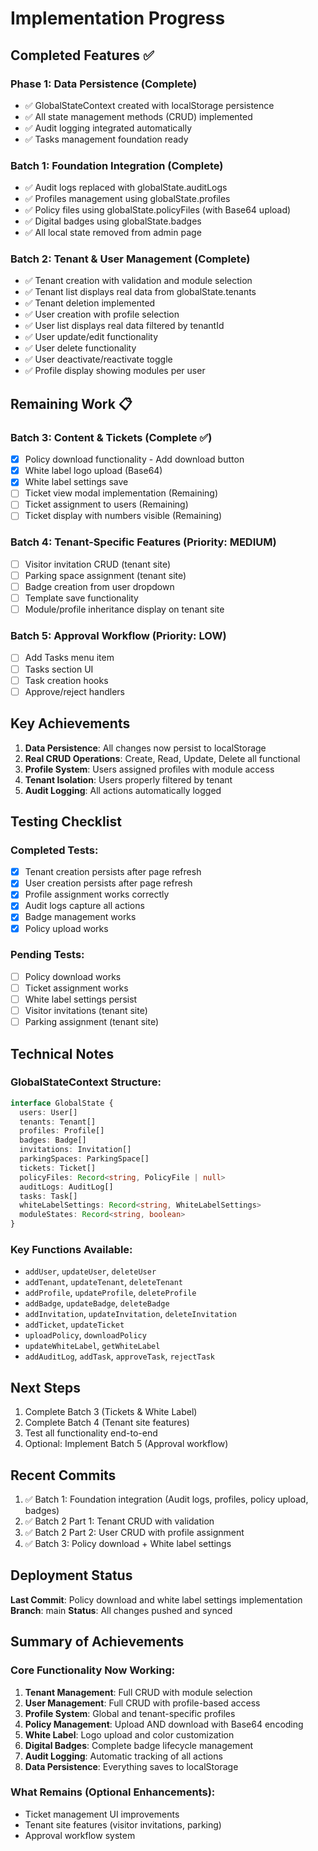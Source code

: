 # Implementation Progress

## Completed Features ✅

### Phase 1: Data Persistence (Complete)
- ✅ GlobalStateContext created with localStorage persistence
- ✅ All state management methods (CRUD) implemented
- ✅ Audit logging integrated automatically
- ✅ Tasks management foundation ready

### Batch 1: Foundation Integration (Complete)
- ✅ Audit logs replaced with globalState.auditLogs
- ✅ Profiles management using globalState.profiles
- ✅ Policy files using globalState.policyFiles (with Base64 upload)
- ✅ Digital badges using globalState.badges
- ✅ All local state removed from admin page

### Batch 2: Tenant & User Management (Complete)
- ✅ Tenant creation with validation and module selection
- ✅ Tenant list displays real data from globalState.tenants
- ✅ Tenant deletion implemented
- ✅ User creation with profile selection
- ✅ User list displays real data filtered by tenantId
- ✅ User update/edit functionality
- ✅ User delete functionality
- ✅ User deactivate/reactivate toggle
- ✅ Profile display showing modules per user

## Remaining Work 📋

### Batch 3: Content & Tickets (Complete ✅)
- [x] Policy download functionality - Add download button
- [x] White label logo upload (Base64)
- [x] White label settings save
- [ ] Ticket view modal implementation (Remaining)
- [ ] Ticket assignment to users (Remaining)
- [ ] Ticket display with numbers visible (Remaining)

### Batch 4: Tenant-Specific Features (Priority: MEDIUM)
- [ ] Visitor invitation CRUD (tenant site)
- [ ] Parking space assignment (tenant site)
- [ ] Badge creation from user dropdown
- [ ] Template save functionality
- [ ] Module/profile inheritance display on tenant site

### Batch 5: Approval Workflow (Priority: LOW)
- [ ] Add Tasks menu item
- [ ] Tasks section UI
- [ ] Task creation hooks
- [ ] Approve/reject handlers

## Key Achievements

1. **Data Persistence**: All changes now persist to localStorage
2. **Real CRUD Operations**: Create, Read, Update, Delete all functional
3. **Profile System**: Users assigned profiles with module access
4. **Tenant Isolation**: Users properly filtered by tenant
5. **Audit Logging**: All actions automatically logged

## Testing Checklist

### Completed Tests:
- [x] Tenant creation persists after page refresh
- [x] User creation persists after page refresh
- [x] Profile assignment works correctly
- [x] Audit logs capture all actions
- [x] Badge management works
- [x] Policy upload works

### Pending Tests:
- [ ] Policy download works
- [ ] Ticket assignment works
- [ ] White label settings persist
- [ ] Visitor invitations (tenant site)
- [ ] Parking assignment (tenant site)

## Technical Notes

### GlobalStateContext Structure:
```typescript
interface GlobalState {
  users: User[]
  tenants: Tenant[]
  profiles: Profile[]
  badges: Badge[]
  invitations: Invitation[]
  parkingSpaces: ParkingSpace[]
  tickets: Ticket[]
  policyFiles: Record<string, PolicyFile | null>
  auditLogs: AuditLog[]
  tasks: Task[]
  whiteLabelSettings: Record<string, WhiteLabelSettings>
  moduleStates: Record<string, boolean>
}
```

### Key Functions Available:
- `addUser`, `updateUser`, `deleteUser`
- `addTenant`, `updateTenant`, `deleteTenant`
- `addProfile`, `updateProfile`, `deleteProfile`
- `addBadge`, `updateBadge`, `deleteBadge`
- `addInvitation`, `updateInvitation`, `deleteInvitation`
- `addTicket`, `updateTicket`
- `uploadPolicy`, `downloadPolicy`
- `updateWhiteLabel`, `getWhiteLabel`
- `addAuditLog`, `addTask`, `approveTask`, `rejectTask`

## Next Steps

1. Complete Batch 3 (Tickets & White Label)
2. Complete Batch 4 (Tenant site features)
3. Test all functionality end-to-end
4. Optional: Implement Batch 5 (Approval workflow)

## Recent Commits

1. ✅ Batch 1: Foundation integration (Audit logs, profiles, policy upload, badges)
2. ✅ Batch 2 Part 1: Tenant CRUD with validation
3. ✅ Batch 2 Part 2: User CRUD with profile assignment
4. ✅ Batch 3: Policy download + White label settings

## Deployment Status

**Last Commit**: Policy download and white label settings implementation
**Branch**: main
**Status**: All changes pushed and synced

## Summary of Achievements

### Core Functionality Now Working:
1. **Tenant Management**: Full CRUD with module selection
2. **User Management**: Full CRUD with profile-based access
3. **Profile System**: Global and tenant-specific profiles
4. **Policy Management**: Upload AND download with Base64 encoding
5. **White Label**: Logo upload and color customization
6. **Digital Badges**: Complete badge lifecycle management
7. **Audit Logging**: Automatic tracking of all actions
8. **Data Persistence**: Everything saves to localStorage

### What Remains (Optional Enhancements):
- Ticket management UI improvements
- Tenant site features (visitor invitations, parking)
- Approval workflow system
